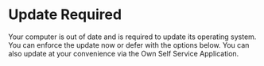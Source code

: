 # Update Required 
Your computer is out of date and is required to update its operating system. You can enforce the update now or defer with the options below. You can also update at your convenience via the Own Self Service Application.
